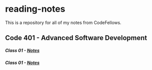# reading-notes

This is a repository for all of my notes from CodeFellows.

## Code 401 - Advanced Software Development

##### Class 01 - [Notes](https://JoelMWatson.github.io/reading-notes/class-01-reading)

##### Class 01 - [Notes](https://JoelMWatson.github.io/reading-notes/class-02-reading)
